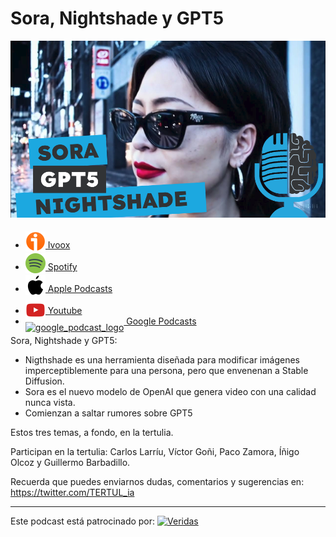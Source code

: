# Sora, Nightshade y GPT5

![](res/2024-03-15-10-17-14.png)

- [<img src="../../../res/ivoox-icon-256.webp" alt="ivoox_logo" width="32" style="position: relative; top: 5px;"> Ivoox](https://go.ivoox.com/rf/125935367)
- [<img src="../../../res/spotify-icon-256.webp" alt="spotify_logo" width="32" style="position: relative; top: 5px;"> Spotify](https://open.spotify.com/episode/2dwF6yV5ZicCowlwIWnCIl?si=XcvrMDLqTfaNRRYJHoB54g)
- [<img src="../../../res/apple-icon-256.webp" alt="apple_logo" width="32" style="position: relative; top: 5px;"> Apple Podcasts](https://podcasts.apple.com/us/podcast/sora-nightshade-y-gpt5/id1669083682?i=1000649298462)
- [<img src="../../../res/youtube-icon-256.png" alt="youtube_logo" width="32" style="position: relative; top: 10px;"> Youtube](https://youtu.be/p-Rfd2hEFMQ)
- [<img src="https://cdn.iconscout.com/icon/free/png-256/free-google-podcasts-2038772-1721669.png" alt="google_podcast_logo" width="32" style="position: relative; top: 10px;"> Google Podcasts](https://podcasts.google.com/feed/aHR0cHM6Ly93d3cuaXZvb3guY29tL3BvZGNhc3QtdGVydHVsaWEtaW50ZWxpZ2VuY2lhLWFydGlmaWNpYWxfZmdfZjExODE1MzExX2ZpbHRyb18xLnhtbA/episode/aHR0cHM6Ly93d3cuaXZvb3guY29tLzEyNTkzNTM2Nw?sa=X&ved=0CAUQkfYCahcKEwi46uyg-vWEAxUAAAAAHQAAAAAQAQ)

Sora, Nightshade y GPT5:

- Nigthshade es una herramienta diseñada para modificar imágenes imperceptiblemente para una persona, pero que envenenan a Stable Diffusion.
- Sora es el nuevo modelo de OpenAI que genera video con una calidad nunca vista.
- Comienzan a saltar rumores sobre GPT5

Estos tres temas, a fondo, en la tertulia.

Participan en la tertulia: Carlos Larríu, Víctor Goñi, Paco Zamora, Íñigo Olcoz y Guillermo Barbadillo.

Recuerda que puedes enviarnos dudas, comentarios y sugerencias en: <https://twitter.com/TERTUL_ia>

---

Este podcast está patrocinado por:  [<img src="https://veridas.com/wp-content/uploads/2021/08/VERIDAS-logo-azul-coral-rgb-592x131-1.png.webp" alt="Veridas" width="64" style="position: relative; top: 0px;">](https://veridas.com/)
